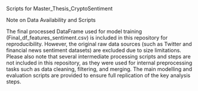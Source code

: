 Scripts for Master_Thesis_CryptoSentiment

Note on Data Availability and Scripts

The final processed DataFrame used for model training (Final_df_features_sentiment.csv) is included in this repository for reproducibility. However, the original raw data sources (such as Twitter and financial news sentiment datasets) are excluded due to size limitations.
Please also note that several intermediate processing scripts and steps are not included in this repository, as they were used for internal preprocessing tasks such as data cleaning, filtering, and merging. The main modelling and evaluation scripts are provided to ensure full replication of the key analysis steps.
